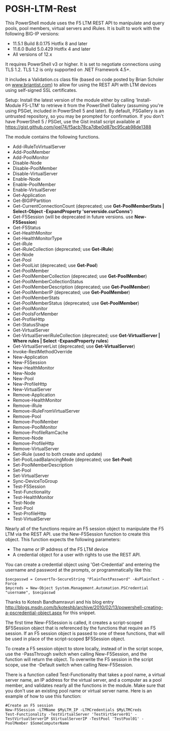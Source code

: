 # POSH-LTM-Rest
This PowerShell module uses the F5 LTM REST API to manipulate and query pools, pool members, virtual servers and iRules.
It is built to work with the following BIG-IP versions:
   * 11.5.1 Build 8.0.175 Hotfix 8 and later
   * 11.6.0 Build 5.0.429 Hotfix 4 and later
   * All versions of 12.x

It requires PowerShell v3 or higher.
It is set to negotiate connections using TLS 1.2. TLS 1.2 is only supported on .NET Framework 4.5+.

It includes a Validation.cs class file (based on code posted by Brian Scholer on www.briantist.com) to allow for using the REST API with LTM devices using self-signed SSL certificates.

Setup:
Install the latest version of the module either by calling 'Install-Module F5-LTM' to retrieve it from the PowerShell Gallery (assuming you're using PSGet, included in PowerShell 5 and later). By default, PSGallery is an untrusted repository, so you may be prompted for confirmation. If you don't have PowerShell 5 / PSGet, use the Gist install script available at https://gist.github.com/joel74/f5acb78ca7dbe0d87bc95cab98de1388

The module contains the following functions.

   * Add-iRuleToVirtualServer
   * Add-PoolMember
   * Add-PoolMonitor
   * Disable-Node
   * Disable-PoolMember
   * Disable-VirtualServer
   * Enable-Node
   * Enable-PoolMember
   * Enable-VirtualServer
   * Get-Application
   * Get-BIGIPPartition
   * Get-CurrentConnectionCount (deprecated; use __Get-PoolMemberStats | Select-Object -ExpandProperty 'serverside.curConns'__)
   * Get-F5Session (will be deprecated in future versions. use __New-F5Session__)
   * Get-F5Status
   * Get-HealthMonitor
   * Get-HealthMonitorType
   * Get-iRule
   * Get-iRuleCollection (deprecated; use __Get-iRule__)
   * Get-Node
   * Get-Pool
   * Get-PoolList (deprecated; use __Get-Pool__)
   * Get-PoolMember
   * Get-PoolMemberCollection (deprecated; use __Get-PoolMember__)
   * Get-PoolMemberCollectionStatus
   * Get-PoolMemberDescription (deprecated; use __Get-PoolMember__)
   * Get-PoolMemberIP (deprecated; use __Get-PoolMember__)
   * Get-PoolMemberStats
   * Get-PoolMemberStatus (deprecated; use __Get-PoolMember__)
   * Get-PoolMonitor
   * Get-PoolsForMember
   * Get-ProfileHttp
   * Get-StatusShape
   * Get-VirtualServer
   * Get-VirtualServeriRuleCollection (deprecated; use __Get-VirtualServer | Where rules | Select -ExpandProperty rules__)
   * Get-VirtualServerList (deprecated; use __Get-VirtualServer__) 
   * Invoke-RestMethodOverride
   * New-Application
   * New-F5Session
   * New-HealthMonitor
   * New-Node
   * New-Pool
   * New-ProfileHttp
   * New-VirtualServer
   * Remove-Application
   * Remove-HealthMonitor
   * Remove-iRule
   * Remove-iRuleFromVirtualServer
   * Remove-Pool
   * Remove-PoolMember
   * Remove-PoolMonitor
   * Remove-ProfileRamCache
   * Remove-Node
   * Remove-ProfileHttp
   * Remove-VirtualServer
   * Set-iRule (used to both create and update)
   * Set-PoolLoadBalancingMode (deprecated; use __Set-Pool__)
   * Set-PoolMemberDescription
   * Set-Pool
   * Set-VirtualServer
   * Sync-DeviceToGroup
   * Test-F5Session
   * Test-Functionality
   * Test-HealthMonitor
   * Test-Node
   * Test-Pool
   * Test-ProfileHttp
   * Test-VirtualServer

Nearly all of the functions require an F5 session object to manipulate the F5 LTM via the REST API.
use the New-F5Session function to create this object. This function expects the following parameters:
   * The name or IP address of the F5 LTM device
   * A credential object for a user with rights to use the REST API.

You can create a credential object using 'Get-Credential' and entering the username and password at the prompts, or programmatically like this:
```
$secpasswd = ConvertTo-SecureString "PlainTextPassword" -AsPlainText -Force
$mycreds = New-Object System.Management.Automation.PSCredential "username", $secpasswd
```
Thanks to Kotesh Bandhamravuri and his blog entry http://blogs.msdn.com/b/koteshb/archive/2010/02/13/powershell-creating-a-pscredential-object.aspx for this snippet.

The first time New-F5Session is called, it creates a script-scoped $F5Session object that is referenced by the functions that require an F5 session. If an F5 session object is passed to one of these functions, that will be used in place of the script-scoped $F5Session object.

To create a F5 session object to store locally, instead of in the script scope, use the -PassThrough switch when calling New-F5Session, and the function will return the object.
To overwrite the F5 session in the script scope, use the -Default switch when calling New-F5Session.

There is a function called Test-Functionality that takes a pool name, a virtual server name, an IP address for the virtual server, and a computer as a pool member, and validates nearly all the functions in the module. Make sure that you don't use an existing pool name or virtual server name.
Here is an example of how to use this function:

```
#Create an F5 session
New-F5Session -LTMName $MyLTM_IP -LTMCredentials $MyLTMCreds
Test-Functionality -TestVirtualServer 'TestVirtServer01' -TestVirtualServerIP $VirtualServerIP -TestPool 'TestPool01' -PoolMember $SomeComputerName
```
